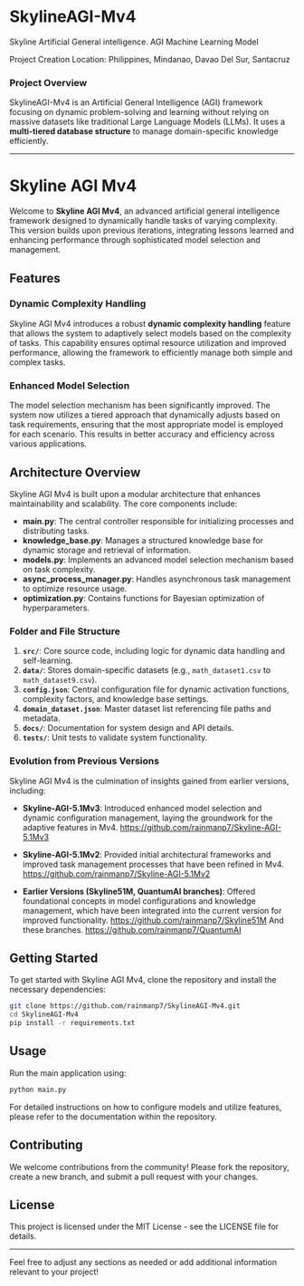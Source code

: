 # SkylineAGI-Mv4
Skyline Artificial General intelligence. AGI Machine Learning Model

Project Creation Location: 
Philippines, Mindanao, Davao Del Sur, Santacruz

### **Project Overview**
SkylineAGI-Mv4 is an Artificial General Intelligence (AGI) framework focusing on dynamic problem-solving and learning without relying on massive datasets like traditional Large Language Models (LLMs). It uses a **multi-tiered database structure** to manage domain-specific knowledge efficiently.

---

# Skyline AGI Mv4

Welcome to **Skyline AGI Mv4**, an advanced artificial general intelligence framework designed to dynamically handle tasks of varying complexity. This version builds upon previous iterations, integrating lessons learned and enhancing performance through sophisticated model selection and management.

## Features

### Dynamic Complexity Handling

Skyline AGI Mv4 introduces a robust **dynamic complexity handling** feature that allows the system to adaptively select models based on the complexity of tasks. This capability ensures optimal resource utilization and improved performance, allowing the framework to efficiently manage both simple and complex tasks.

### Enhanced Model Selection

The model selection mechanism has been significantly improved. The system now utilizes a tiered approach that dynamically adjusts based on task requirements, ensuring that the most appropriate model is employed for each scenario. This results in better accuracy and efficiency across various applications.

## Architecture Overview

Skyline AGI Mv4 is built upon a modular architecture that enhances maintainability and scalability. The core components include:

- **main.py**: The central controller responsible for initializing processes and distributing tasks.
- **knowledge_base.py**: Manages a structured knowledge base for dynamic storage and retrieval of information.
- **models.py**: Implements an advanced model selection mechanism based on task complexity.
- **async_process_manager.py**: Handles asynchronous task management to optimize resource usage.
- **optimization.py**: Contains functions for Bayesian optimization of hyperparameters.

### **Folder and File Structure**
1. **`src/`**: Core source code, including logic for dynamic data handling and self-learning.
2. **`data/`**: Stores domain-specific datasets (e.g., `math_dataset1.csv` to `math_dataset9.csv`).
3. **`config.json`**: Central configuration file for dynamic activation functions, complexity factors, and knowledge base settings.
4. **`domain_dataset.json`**: Master dataset list referencing file paths and metadata.
5. **`docs/`**: Documentation for system design and API details.
6. **`tests/`**: Unit tests to validate system functionality.


### Evolution from Previous Versions

Skyline AGI Mv4 is the culmination of insights gained from earlier versions, including:

- **Skyline-AGI-5.1Mv3**: Introduced enhanced model selection and dynamic configuration management, laying the groundwork for the adaptive features in Mv4.
https://github.com/rainmanp7/Skyline-AGI-5.1Mv3
  
- **Skyline-AGI-5.1Mv2**: Provided initial architectural frameworks and improved task management processes that have been refined in Mv4.
https://github.com/rainmanp7/Skyline-AGI-5.1Mv2

- **Earlier Versions (Skyline51M, QuantumAI branches)**: Offered foundational concepts in model configurations and knowledge management, which have been integrated into the current version for improved functionality.
https://github.com/rainmanp7/Skyline51M
And these branches.
https://github.com/rainmanp7/QuantumAI

## Getting Started

To get started with Skyline AGI Mv4, clone the repository and install the necessary dependencies:

```bash
git clone https://github.com/rainmanp7/SkylineAGI-Mv4.git
cd SkylineAGI-Mv4
pip install -r requirements.txt
```

## Usage

Run the main application using:

```bash
python main.py
```

For detailed instructions on how to configure models and utilize features, please refer to the documentation within the repository.

## Contributing

We welcome contributions from the community! Please fork the repository, create a new branch, and submit a pull request with your changes.

## License

This project is licensed under the MIT License - see the LICENSE file for details.

---

Feel free to adjust any sections as needed or add additional information relevant to your project!
